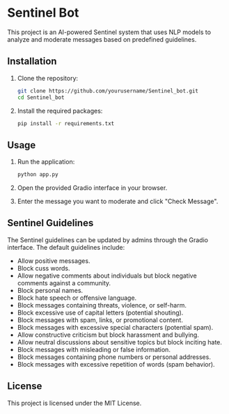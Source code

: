 # Sentinel Bot

This project is an AI-powered Sentinel system that uses NLP models to analyze and moderate messages based on predefined guidelines.

## Installation

1. Clone the repository:
    ```sh
    git clone https://github.com/yourusername/Sentinel_bot.git
    cd Sentinel_bot
    ```

2. Install the required packages:
    ```sh
    pip install -r requirements.txt
    ```

## Usage

1. Run the application:
    ```sh
    python app.py
    ```

2. Open the provided Gradio interface in your browser.

3. Enter the message you want to moderate and click "Check Message".

## Sentinel Guidelines

The Sentinel guidelines can be updated by admins through the Gradio interface. The default guidelines include:
- Allow positive messages.
- Block cuss words.
- Allow negative comments about individuals but block negative comments against a community.
- Block personal names.
- Block hate speech or offensive language.
- Block messages containing threats, violence, or self-harm.
- Block excessive use of capital letters (potential shouting).
- Block messages with spam, links, or promotional content.
- Block messages with excessive special characters (potential spam).
- Allow constructive criticism but block harassment and bullying.
- Allow neutral discussions about sensitive topics but block inciting hate.
- Block messages with misleading or false information.
- Block messages containing phone numbers or personal addresses.
- Block messages with excessive repetition of words (spam behavior).

## License

This project is licensed under the MIT License.
